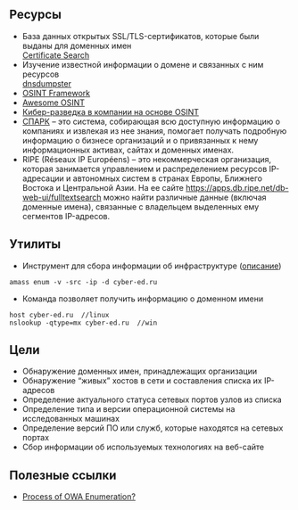 ## Ресурсы
- База данных открытых SSL/TLS-сертификатов, которые были выданы для доменных имен  
[Certificate Search](https://crt.sh/)
- Изучение известной информации о домене и связанных с ним ресурсов  
[dnsdumpster](https://dnsdumpster.com/)
- [OSINT Framework](https://osintframework.com/)
- [Awesome OSINT](https://github.com/jivoi/awesome-osint)
- [Кибер-разведка в компании на основе OSINT](https://habr.com/ru/companies/tensor/articles/706656/)
- [СПАРК](https://spark-interfax.ru/) – это система, собирающая всю доступную информацию о компаниях и извлекая из нее знания, помогает получать подробную информацию о бизнесе организаций и о привязанных к нему информационных активах, сайтах и доменных именах.  
- RIPE (Réseaux IP Européens) – это некоммерческая организация, которая занимается управлением и распределением ресурсов IP-адресации и автономных систем в странах Европы, Ближнего Востока и Центральной Азии. На ее сайте https://apps.db.ripe.net/db-web-ui/fulltextsearch можно найти различные данные (включая доменные имена), связанные с владельцем выделенных ему сегментов IP-адресов.  

## Утилиты

- Инструмент для сбора информации об инфраструктуре ([описание](https://kali.tools/?p=4325))
```
amass enum -v -src -ip -d cyber-ed.ru
```  

- Команда позволяет получить информацию о доменном имени  
```
host cyber-ed.ru  //linux
nslookup -qtype=mx cyber-ed.ru  //win
```

## Цели

- Обнаружение доменных имен, принадлежащих организации
- Обнаружение “живых” хостов в сети и составления списка их IP-адресов
- Определение актуального статуса сетевых портов узлов из списка
- Определение типа и версии операционной системы на исследованных машинах
- Определение версий ПО или служб, которые находятся на сетевых портах
- Сбор информации об используемых технологиях на веб-сайте

## Полезные ссылки
- [Process of OWA Enumeration?](https://infosecinterview.com/posts/process-of-owa-enumeration/)